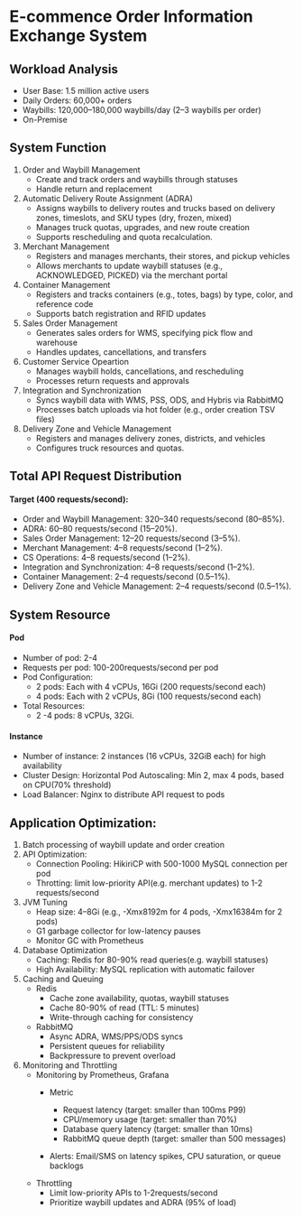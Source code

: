 # E-commence Order Information Exchange System

## Workload Analysis
- User Base: 1.5 million active users
- Daily Orders: 60,000+ orders
- Waybills: 120,000–180,000 waybills/day (2–3 waybills per order)
- On-Premise

## System Function
1. Order and Waybill Management
    - Create and track orders and waybills through statuses
    - Handle return and replacement
2. Automatic Delivery Route Assignment (ADRA)
    - Assigns waybills to delivery routes and trucks based on delivery zones, timeslots, and SKU types (dry, frozen, mixed)
    - Manages truck quotas, upgrades, and new route creation
    - Supports rescheduling and quota recalculation.
3. Merchant Management
    - Registers and manages merchants, their stores, and pickup vehicles
    - Allows merchants to update waybill statuses (e.g., ACKNOWLEDGED, PICKED) via the merchant portal
4. Container Management
    - Registers and tracks containers (e.g., totes, bags) by type, color, and reference code
    - Supports batch registration and RFID updates
5. Sales Order Management
    - Generates sales orders for WMS, specifying pick flow and warehouse
    - Handles updates, cancellations, and transfers
6. Customer Service Opeartion
    - Manages waybill holds, cancellations, and rescheduling
    - Processes return requests and approvals
7. Integration and Synchronization
    - Syncs waybill data with WMS, PSS, ODS, and Hybris via RabbitMQ
    - Processes batch uploads via hot folder (e.g., order creation TSV files)
8. Delivery Zone and Vehicle Management
    - Registers and manages delivery zones, districts, and vehicles
    - Configures truck resources and quotas.

## Total API Request Distribution
#### Target (400 requests/second):
- Order and Waybill Management: 320–340 requests/second (80–85%).
- ADRA: 60–80 requests/second (15–20%).
- Sales Order Management: 12–20 requests/second (3–5%).
- Merchant Management: 4–8 requests/second (1–2%).
- CS Operations: 4–8 requests/second (1–2%).
- Integration and Synchronization: 4–8 requests/second (1–2%).
- Container Management: 2–4 requests/second (0.5–1%).
- Delivery Zone and Vehicle Management: 2–4 requests/second (0.5–1%).

## System Resource
#### Pod
- Number of pod: 2-4
- Requests per pod: 100-200requests/second per pod
- Pod Configuration:
    - 2 pods: Each with 4 vCPUs, 16Gi (200 requests/second each)
    - 4 pods: Each with 2 vCPUs, 8Gi (100 requests/second each)
- Total Resources:
    - 2 -4 pods: 8 vCPUs, 32Gi.

#### Instance
- Number of instance: 2 instances (16 vCPUs, 32GiB each) for high availability
- Cluster Design: Horizontal Pod Autoscaling: Min 2, max 4 pods, based on CPU(70% threshold)
- Load Balancer: Nginx to distribute API request to pods

## Application Optimization:
1. Batch processing of waybill update and order creation
2. API Optimization: 
    - Connection Pooling: HikiriCP with 500-1000 MySQL connection per pod
    - Throtting: limit low-priority API(e.g. merchant updates) to 1-2 requests/second
3. JVM Tuning
    - Heap size: 4–8Gi (e.g., -Xmx8192m for 4 pods, -Xmx16384m for 2 pods)
    - G1 garbage collector for low-latency pauses
    - Monitor GC with Prometheus
4. Database Optimization
    - Caching: Redis for 80-90% read queries(e.g. waybill statuses)
    - High Availability: MySQL replication with automatic failover
5. Caching and Queuing
    - Redis
        - Cache zone availability, quotas, waybill statuses
        - Cache 80-90% of read (TTL: 5 minutes)
        - Write-through caching for consistency
    - RabbitMQ
        - Async ADRA, WMS/PPS/ODS syncs
        - Persistent queues for reliability
        - Backpressure to prevent overload
6. Monitoring and Throttling
    - Monitoring by Prometheus, Grafana
        - Metric
            - Request latency (target: smaller than 100ms P99)
            - CPU/memory usage (target: smaller than 70%)
            - Database query latency (target: smaller than 10ms)
            - RabbitMQ queue depth (target: smaller than 500 messages)
        
        - Alerts: Email/SMS on latency spikes, CPU saturation, or queue backlogs
    - Throttling
        - Limit low-priority APIs to 1-2requests/second
        - Prioritize waybill updates and ADRA (95% of load)
